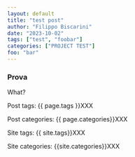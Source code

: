 ```yaml
---
layout: default
title: "test post"
author: "Filippo Biscarini"
date: "2023-10-02"
tags: ["test", "foobar"]
categories: ["PROJECT TEST"]
foo: "bar"
---
```


### Prova

What?

Post tags: {{ page.tags }}XXX

Post categories: {{ page.categories}}XXX

Site tags: {{ site.tags}}XXX

Site categories: {{site.categories}}XXX

